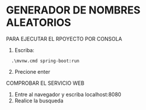 # GENERADOR DE NOMBRES ALEATORIOS

PARA EJECUTAR EL RPOYECTO POR CONSOLA
1. Escriba:
  ```
    .\mvnw.cmd spring-boot:run
   ```
2. Precione enter

COMPROBAR EL SERVICIO WEB
1. Entre al navegador y escriba localhost:8080
2. Realice la busqueda
